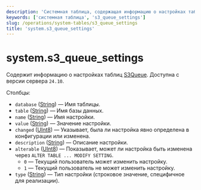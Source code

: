 ```yaml
---
description: 'Системная таблица, содержащая информацию о настройках таблиц S3Queue. Доступна с версии сервера `24.10`.'
keywords: ['системная таблица', 's3_queue_settings']
slug: /operations/system-tables/s3_queue_settings
title: 'system.s3_queue_settings'
---
```



# system.s3_queue_settings

Содержит информацию о настройках таблиц [S3Queue](../../engines/table-engines/integrations/s3queue.md). Доступна с версии сервера `24.10`.

Столбцы:

- `database` ([String](../../sql-reference/data-types/string.md)) — Имя таблицы.
- `table` ([String](../../sql-reference/data-types/string.md)) — Имя базы данных.
- `name` ([String](../../sql-reference/data-types/string.md)) — Имя настройки.
- `value` ([String](../../sql-reference/data-types/string.md)) — Значение настройки.
- `changed` ([UInt8](/sql-reference/data-types/int-uint#integer-ranges)) — Указывает, была ли настройка явно определена в конфигурации или изменена.
- `description` ([String](../../sql-reference/data-types/string.md)) — Описание настройки.
- `alterable` ([UInt8](/sql-reference/data-types/int-uint#integer-ranges)) — Показывает, может ли настройка быть изменена через `ALTER TABLE ... MODIFY SETTING`.
    - `0` — Текущий пользователь может изменить настройку.
    - `1` — Текущий пользователь не может изменить настройку.
- `type` ([String](../../sql-reference/data-types/string.md)) — Тип настройки (строковое значение, специфичное для реализации).
